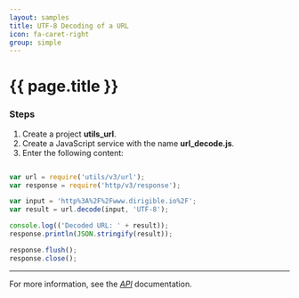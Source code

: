 ```yaml
---
layout: samples
title: UTF-8 Decoding of a URL
icon: fa-caret-right
group: simple
---
```


{{ page.title }}
===

### Steps

1. Create a project **utils_url**.
2. Create a JavaScript service with the name **url_decode.js**.
3. Enter the following content:

```javascript

var url = require('utils/v3/url');
var response = require('http/v3/response');

var input = 'http%3A%2F%2Fwww.dirigible.io%2F';
var result = url.decode(input, 'UTF-8');

console.log(('Decoded URL: ' + result));
response.println(JSON.stringify(result));

response.flush();
response.close();

```

---

For more information, see the *[API](../api/)* documentation.
